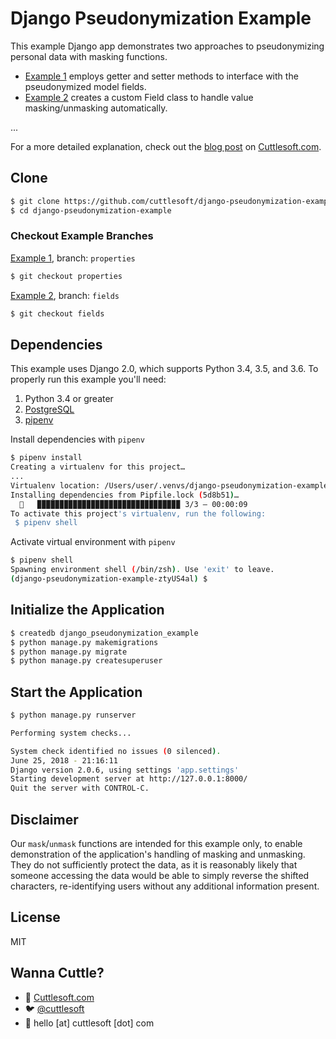 # Django Pseudonymization Example

This example Django app demonstrates two approaches to pseudonymizing personal data with masking functions.

- [Example 1](https://github.com/cuttlesoft/django-pseudonymization-example/tree/properties) employs getter and setter methods to interface with the pseudonymized model fields.
- [Example 2](https://github.com/cuttlesoft/django-pseudonymization-example/tree/fields) creates a custom Field class to handle value masking/unmasking automatically.

...

For a more detailed explanation, check out the [blog post](https://www.cuttlesoft.com/data-pseudonymization-in-django) on [Cuttlesoft.com](https://www.cuttlesoft.com/data-pseudonymization-in-django).

## Clone

```bash
$ git clone https://github.com/cuttlesoft/django-pseudonymization-example.git
$ cd django-pseudonymization-example
```

### Checkout Example Branches
[Example 1](https://github.com/cuttlesoft/django-pseudonymization-example/tree/properties), branch: `properties`
```bash
$ git checkout properties
```

[Example 2](https://github.com/cuttlesoft/django-pseudonymization-example/tree/fields), branch: `fields`
```bash
$ git checkout fields
```

## Dependencies

This example uses Django 2.0, which supports Python 3.4, 3.5, and 3.6. To properly run this example you'll need:
1. Python 3.4 or greater
2. [PostgreSQL](https://www.postgresql.org/)
3. [pipenv](https://docs.pipenv.org/)

Install dependencies with `pipenv`
```bash
$ pipenv install
Creating a virtualenv for this project…
...
Virtualenv location: /Users/user/.venvs/django-pseudonymization-example-ztyUS4al
Installing dependencies from Pipfile.lock (5d8b51)…
  🐍   ▉▉▉▉▉▉▉▉▉▉▉▉▉▉▉▉▉▉▉▉▉▉▉▉▉▉▉▉▉▉▉▉ 3/3 — 00:00:09
To activate this project's virtualenv, run the following:
 $ pipenv shell

```

Activate virtual environment with `pipenv`
```bash
$ pipenv shell
Spawning environment shell (/bin/zsh). Use 'exit' to leave.
(django-pseudonymization-example-ztyUS4al) $
```

## Initialize the Application

```bash
$ createdb django_pseudonymization_example
$ python manage.py makemigrations
$ python manage.py migrate
$ python manage.py createsuperuser
```

## Start the Application

```bash
$ python manage.py runserver

Performing system checks...

System check identified no issues (0 silenced).
June 25, 2018 - 21:16:11
Django version 2.0.6, using settings 'app.settings'
Starting development server at http://127.0.0.1:8000/
Quit the server with CONTROL-C.
```

## Disclaimer

Our `mask`/`unmask` functions are intended for this example only, to enable demonstration of the application's handling of masking and unmasking. They do not sufficiently protect the data, as it is reasonably likely that someone accessing the data would be able to simply reverse the shifted characters, re-identifying users without any additional information present.


## License
MIT

## Wanna Cuttle?
- 🐙 [Cuttlesoft.com](https://cuttlesoft.com)
- 🐦 [@cuttlesoft](https://twitter.com/cuttlesoft)
- 📩 hello [at] cuttlesoft [dot] com